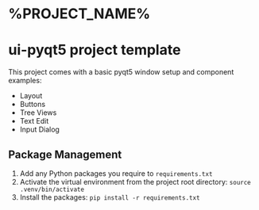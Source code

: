 # %PROJECT_NAME%


# ui-pyqt5 project template

This project comes with a basic pyqt5 window setup and component examples:

- Layout
- Buttons
- Tree Views
- Text Edit
- Input Dialog


## Package Management

1. Add any Python packages you require to `requirements.txt`
2. Activate the virtual environment from the project root directory: `source .venv/bin/activate`
3. Install the packages: `pip install -r requirements.txt`
